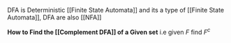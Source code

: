 DFA is Deterministic [[Finite State Automata]] and its a type of [[Finite State Automata]], DFA are also [[NFA]]



**How to Find the [[Complement DFA]] of a Given set**
i.e given $F$ find $F^c$ 